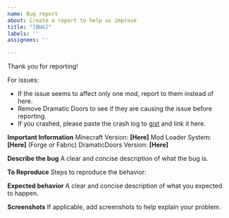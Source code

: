 ```yaml
---
name: Bug report
about: Create a report to help us improve
title: "[BUG]"
labels: ''
assignees: ''

---
```


Thank you for reporting!

For issues:
 * If the issue seems to affect only one mod, report to them instead of here.
 * Remove Dramatic Doors to see if they are causing the issue before reporting.
 * If you crashed, please paste the crash log to [gist](https://gist.github.com/) and link it here.

**Important Information**
Minecraft Version: **[Here]**
Mod Loader System: **[Here]** (Forge or Fabric)
DramaticDoors Version: **[Here]**

**Describe the bug**
A clear and concise description of what the bug is.

**To Reproduce**
Steps to reproduce the behavior:


**Expected behavior**
A clear and concise description of what you expected to happen.

**Screenshots**
If applicable, add screenshots to help explain your problem.
